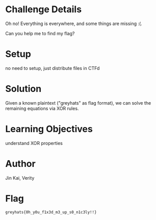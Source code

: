 # Challenge Details

Oh no! Everything is everywhere, and some things are missing :(.

Can you help me to find my flag?

# Setup

no need to setup, just distribute files in CTFd

# Solution

Given a known plaintext ("greyhats" as flag format), we can solve the remaining equations via XOR rules.

# Learning  Objectives

understand XOR properties

# Author

Jin Kai, Verity

# Flag

`greyhats{0h_y0u_f1x3d_m3_up_s0_n1c3ly!!}`

